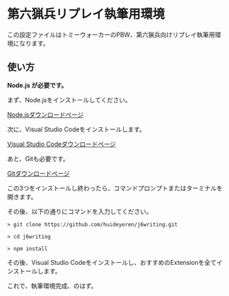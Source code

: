 # 第六猟兵リプレイ執筆用環境

この設定ファイルはトミーウォーカーのPBW、第六猟兵向けリプレイ執筆用環境になります。

## 使い方

**Node.js が必要です。**

まず、Node.jsをインストールしてください。

[Node.jsダウンロードページ](https://nodejs.org/ja/)

次に、Visual Studio Codeをインストールします。

[Visual Studio Codeダウンロードページ](https://code.visualstudio.com/)

あと、Gitも必要です。

[Gitダウンロードページ](https://git-scm.com/)

この3つをインストールし終わったら、コマンドプロンプトまたはターミナルを開きます。

その後、以下の通りにコマンドを入力してください。

```
> git clone https://github.com/huideyeren/j6writing.git

> cd j6writing

> npm install
```

その後、Visual Studio Codeをインストールし、おすすめのExtensionを全てインストールします。

これで、執筆環境完成、のはず。
